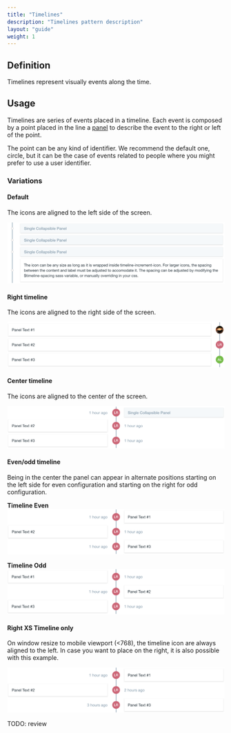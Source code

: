 ```yaml
---
title: "Timelines"
description: "Timelines pattern description"
layout: "guide"
weight: 1
---
```


## Definition

Timelines represent visually events along the time.

## Usage

Timelines are series of events placed in a timeline. Each event is composed by a point placed in the line a [panel](./panel.html) to describe the event to the right or left of the point.

The point can be any kind of identifier. We recommend the default one, circle, but it can be the case of events related to people where you might prefer to use a user identifier.

### Variations

#### Default

The icons are aligned to the left side of the screen.

![default timeline left aligned](../../../images/timelineDefault.png) 

#### Right timeline

The icons are aligned to the right side of the screen.

![timeline right aligned](../../../images/timelineRight.png) 

#### Center timeline

The icons are aligned to the center of the screen.

![timeline center aligned](../../../images/timelineCenter.png)

#### Even/odd timeline

Being in the center the panel can appear in alternate positions starting on the left side for even configuration and starting on the right for odd configuration.

**Timeline Even**
![timeline center aligned even order](../../../images/timelineCenterEven.png)

**Timeline Odd**
![timeline center aligned odd order](../../../images/timelineCenterOdd.png) 


#### Right XS Timeline only

On window resize to mobile viewport (<768), the timeline icon are always aligned to the left. In case you want to place on the right, it is also possible with this example.

![timeline right aligned extra small ](../../../images/timelineCenterRightXSOnly.png) 

TODO: review
